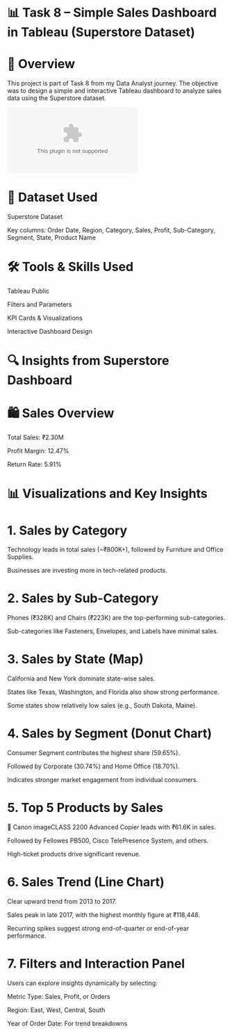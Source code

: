 # 📊 Task 8 – Simple Sales Dashboard in Tableau (Superstore Dataset)

# 👋 Overview

This project is part of Task 8 from my Data Analyst journey. The objective was to design a simple and interactive Tableau dashboard to analyze sales data using the Superstore dataset.


![image alt](https://github.com/Saktalmale16/Task-8---Simple-Sales-Dashboard-Design./blob/main/sample_-_superstore.xls)


# 📁 Dataset Used

Superstore Dataset

Key columns: Order Date, Region, Category, Sales, Profit, Sub-Category, Segment, State, Product Name

# 🛠 Tools & Skills Used

Tableau Public

Filters and Parameters

KPI Cards & Visualizations

Interactive Dashboard Design

# 🔍 Insights from Superstore Dashboard

# 🛍️ Sales Overview

Total Sales: ₹2.30M

Profit Margin: 12.47%

Return Rate: 5.91%

# 📊 Visualizations and Key Insights 

# 1. Sales by Category

Technology leads in total sales (~₹800K+), followed by Furniture and Office Supplies.

Businesses are investing more in tech-related products.

# 2. Sales by Sub-Category
   
Phones (₹328K) and Chairs (₹223K) are the top-performing sub-categories.

Sub-categories like Fasteners, Envelopes, and Labels have minimal sales.

# 3. Sales by State (Map)
   
California and New York dominate state-wise sales.

States like Texas, Washington, and Florida also show strong performance.

Some states show relatively low sales (e.g., South Dakota, Maine).

# 4. Sales by Segment (Donut Chart)
   
Consumer Segment contributes the highest share (59.65%).

Followed by Corporate (30.74%) and Home Office (18.70%).

Indicates stronger market engagement from individual consumers.

# 5. Top 5 Products by Sales
   
📌 Canon imageCLASS 2200 Advanced Copier leads with ₹61.6K in sales.

Followed by Fellowes PB500, Cisco TelePresence System, and others.

High-ticket products drive significant revenue.

# 6. Sales Trend (Line Chart)
   
Clear upward trend from 2013 to 2017.

Sales peak in late 2017, with the highest monthly figure at ₹118,448.

Recurring spikes suggest strong end-of-quarter or end-of-year performance.

# 7. Filters and Interaction Panel

Users can explore insights dynamically by selecting:

Metric Type: Sales, Profit, or Orders

Region: East, West, Central, South

Year of Order Date: For trend breakdowns
